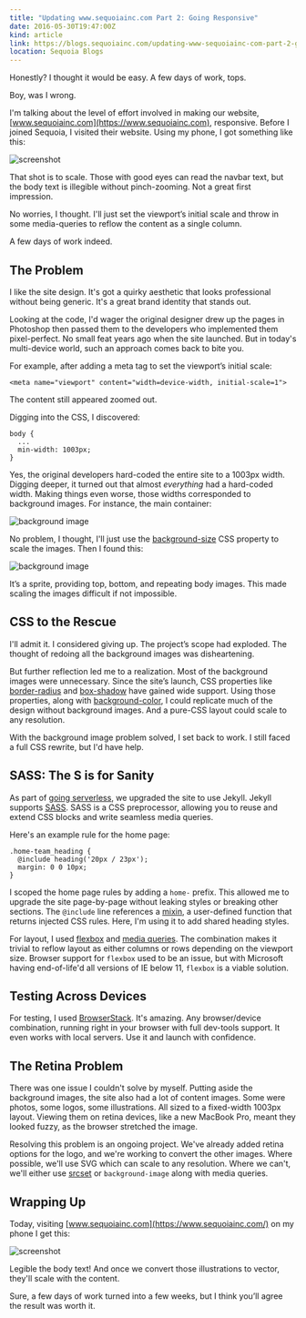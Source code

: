 ```yaml
---
title: "Updating www.sequoiainc.com Part 2: Going Responsive"
date: 2016-05-30T19:47:00Z
kind: article
link: https://blogs.sequoiainc.com/updating-www-sequoiainc-com-part-2-going-responsive/
location: Sequoia Blogs
---
```


Honestly? I thought it would be easy. A few days of work, tops.

Boy, was I wrong.

I'm talking about the level of effort involved in making our website, [www.sequoiainc.com](https://www.sequoiainc.com), responsive. Before I joined Sequoia, I visited their website. Using my phone, I got something like this:

![screenshot](/content/images/2016/05/Screen-Shot-2016-05-27-at-5-21-34-AM.png)

That shot is to scale. Those with good eyes can read the navbar text, but the body text is illegible without pinch-zooming. Not a great first impression.

No worries, I thought. I'll just set the viewport’s initial scale and throw in some media-queries to reflow the content as a single column.

A few days of work indeed.

## The Problem

I like the site design. It's got a quirky aesthetic that looks professional without being generic. It's a great brand identity that stands out.

Looking at the code, I'd wager the original designer drew up the pages in Photoshop then passed them to the developers who implemented them pixel-perfect. No small feat years ago when the site launched. But in today's multi-device world, such an approach comes back to bite you.

For example, after adding a meta tag to set the viewport’s initial scale:

```
<meta name="viewport" content="width=device-width, initial-scale=1">
```

The content still appeared zoomed out.

Digging into the CSS, I discovered:

```
body {
  ...
  min-width: 1003px;
}
```

Yes, the original developers hard-coded the entire site to a 1003px width. Digging deeper, it turned out that almost _everything_ had a hard-coded width. Making things even worse, those widths corresponded to background images. For instance, the main container:

![background image](/content/images/2016/05/bg-wrapper--1-.png)

No problem, I thought, I'll just use the [background-size](https://developer.mozilla.org/en-US/docs/Web/CSS/background-size) CSS property to scale the images. Then I found this:

![background image](/content/images/2016/05/bg-block.png)

It’s a sprite, providing top, bottom, and repeating body images. This made scaling the images difficult if not impossible.

## CSS to the Rescue

I'll admit it. I considered giving up. The project’s scope had exploded. The thought of redoing all the background images was disheartening.

But further reflection led me to a realization. Most of the background images were unnecessary. Since the site’s launch, CSS properties like [border-radius](https://developer.mozilla.org/en-US/docs/Web/CSS/border-radius) and [box-shadow](https://developer.mozilla.org/en-US/docs/Web/CSS/box-shadow) have gained wide support. Using those properties, along with [background-color](https://developer.mozilla.org/en-US/docs/Web/CSS/background-color), I could replicate much of the design without background images. And a pure-CSS layout could scale to any resolution.

With the background image problem solved, I set back to work. I still faced a full CSS rewrite, but I'd have help.

## SASS: The S is for Sanity

As part of [going serverless](https://blogs.sequoiainc.com/updating-www-sequoiainc-com-part-1-going-serverless/), we upgraded the site to use Jekyll. Jekyll supports [SASS](http://sass-lang.com/). SASS is a CSS preprocessor, allowing you to reuse and extend CSS blocks and write seamless media queries.

Here's an example rule for the home page:

```
.home-team_heading {
  @include heading('20px / 23px');
  margin: 0 0 10px;
}
```

I scoped the home page rules by adding a `home-` prefix. This allowed me to upgrade the site page-by-page without leaking styles or breaking other sections. The `@include` line references a [mixin](http://sass-lang.com/guide), a user-defined function that returns injected CSS rules. Here, I'm using it to add shared heading styles.

For layout, I used [flexbox](https://css-tricks.com/snippets/css/a-guide-to-flexbox/) and [media queries](https://developer.mozilla.org/en-US/docs/Web/CSS/Media_Queries/Using_media_queries). The combination makes it trivial to reflow layout as either columns or rows depending on the viewport size. Browser support for `flexbox` used to be an issue, but with Microsoft having end-of-life'd all versions of IE below 11, `flexbox` is a viable solution.

## Testing Across Devices

For testing, I used [BrowserStack](https://www.browserstack.com/). It's amazing. Any browser/device combination, running right in your browser with full dev-tools support. It even works with local servers. Use it and launch with confidence.

## The Retina Problem

There was one issue I couldn't solve by myself. Putting aside the background images, the site also had a lot of content images. Some were photos, some logos, some illustrations. All sized to a fixed-width 1003px layout. Viewing them on retina devices, like a new MacBook Pro, meant they looked fuzzy, as the browser stretched the image.

Resolving this problem is an ongoing project. We've already added retina options for the logo, and we're working to convert the other images. Where possible, we'll use SVG which can scale to any resolution. Where we can't, we'll either use [srcset](https://developer.mozilla.org/en-US/Learn/HTML/Multimedia_and_embedding/Responsive_images) or `background-image` along with media queries.

## Wrapping Up

Today, visiting [www.sequoiainc.com](https://www.sequoiainc.com/) on my phone I get this:

![screenshot](/content/images/2016/05/Screen-Shot-2016-05-27-at-6-10-58-AM.png)

Legible the body text! And once we convert those illustrations to vector, they'll scale with the content.

Sure, a few days of work turned into a few weeks, but I think you’ll agree the result was worth it.